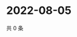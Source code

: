 # 2022-08-05

共 0 条

<!-- BEGIN WEIBO -->
<!-- 最后更新时间 Fri Aug 05 2022 16:20:18 GMT+0800 (China Standard Time) -->

<!-- END WEIBO -->
